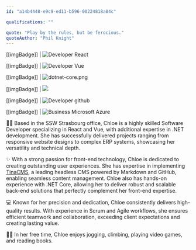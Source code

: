 ```yaml
---
id: "a14b4448-e9c9-ed11-b596-00224818a84c"

qualifications: ""

quote: "Play by the rules, but be ferocious."
quoteAuthor: "Phil Knight"
---
```


[[imgBadge]]
| ![Developer React](../badges/Developer-react.png)

[[imgBadge]]
| ![Developer Vue](../badges/Developer-Vue.png)

[[imgBadge]]
| ![dotnet-core.png](../badges/Developer-dotnet-core.png)

[[imgBadge]]
| ![](../badges/Developer-OpenAI.png)

[[imgBadge]]
| ![Developer github](../badges/Developer-github.png)

[[imgBadge]]
| ![Business Microsoft Azure](../badges/Business-microsoft-azure.png)




👩‍💻 Based in the SSW Strasbourg office, Chloe is a highly skilled Software Developer specializing in React and Vue, with additional expertise in .NET development. She has successfully delivered projects ranging from responsive website designs to complex ERP systems, showcasing her versatility and technical depth.

✨ With a strong passion for front-end technology, Chloe is dedicated to creating outstanding user experiences. She has expertise in implementing [TinaCMS](https://tina.io/), a leading headless CMS powered by Markdown and GitHub, enabling seamless content management. Chloe also has hands-on experience with .NET Core, allowing her to deliver robust and scalable back-end solutions that perfectly complement her front-end expertise.

💻 Known for her precision and dedication, Chloe consistently delivers high-quality results. With experience in Scrum and Agile workflows, she ensures efficient teamwork and collaboration, exceeding client expectations and creating lasting value.

🏃‍♀️ In her free time, Chloe enjoys jogging, climbing, playing video games, and reading books.
